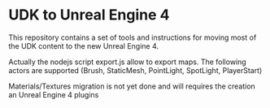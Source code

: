 UDK to Unreal Engine 4
======================

This repository contains a set of tools and instructions for moving most of the UDK content to the new Unreal Engine 4.

Actually the nodejs script export.js allow to export maps.
The following actors are supported (Brush, StaticMesh, PointLight, SpotLight, PlayerStart)

Materials/Textures migration is not yet done and will requires the creation an Unreal Engine 4 plugins
